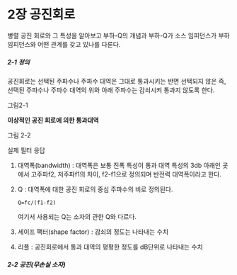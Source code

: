 # 2장 공진회로



병렬 공진 회로와 그 특성을 알아보고 부하-Q의 개념과 부하-Q가 소스 임피던스가 부하 임피던스와 어떤 관계를 갖고 있나를 다룬다.



##### 2-1 정의

공진회로는 선택된 주파수나 주파수 대역은 그대로 통과시키는 반면 선택되지 않은 즉, 선택된 주파수나 주파수 대역의 위와 아래 주파수는 감쇠시켜 통과지 않도록 한다. 



그림2-1 

**이상적인 공진 회로에 의한 통과대역**



그림 2-2

실제 필터 응답



1. 대역폭(bandwidth) : 대역폭은 보통 진폭 특성이 통과 대역 특성의 3db 아래인 곳에서 고주파f2, 저주파f1의 차이, f2-f1으로 정의되며 반전력 대역폭이라고 한다. 

2. Q : 대역폭에 대한 공진 회로의 중심 주파수의 비로 정의된다. 

   ```Q=fc/(f1-f2)```

   여기서 사용되는 Q는 소자의 관한 Q와 다르다. 

3. 세이프 팩터(shape factor) : 감쇠의 정도는 나타내는 수치
4. 리플 : 공진회로에서 통과 대역의 평평한 정도를 dB단위로 나타내는 수치



##### 2-2 공진(무손실 소자)

